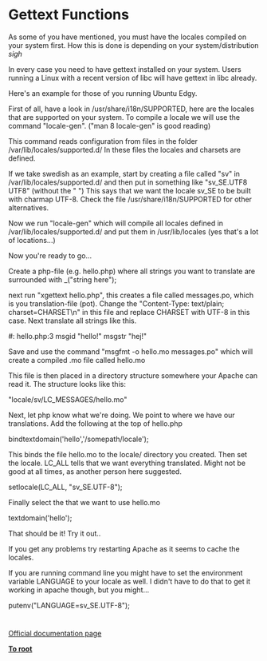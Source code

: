 # Gettext Functions





As some of you have mentioned, you must have the locales compiled on your system first. How this is done is depending on your system/distribution *sigh*

In every case you need to have gettext installed on your system. Users running a Linux with a recent version of libc will have gettext in libc already.

Here&apos;s an example for those of you running Ubuntu Edgy.

First of all, have a look in /usr/share/i18n/SUPPORTED, here are the locales that are supported on your system. To compile a locale we will use the command &quot;locale-gen&quot;. (&quot;man 8 locale-gen&quot; is good reading)

This command reads configuration from files in the folder /var/lib/locales/supported.d/ In these files the locales and charsets are defined.

If we take swedish as an example, start by creating a file called &quot;sv&quot; in /var/lib/locales/supported.d/ and then put in something like &quot;sv_SE.UTF8 UTF8&quot; (without the &quot; &quot;) This says that we want the locale sv_SE to be built with charmap UTF-8. Check the file /usr/share/i18n/SUPPORTED for other alternatives.

Now we run &quot;locale-gen&quot; which will compile all locales defined in /var/lib/locales/supported.d/ and put them in /usr/lib/locales (yes that&apos;s a lot of locations...)

Now you&apos;re ready to go...

Create a php-file (e.g. hello.php) where all strings you want to translate are surrounded with _(&quot;string here&quot;);

next run &quot;xgettext hello.php&quot;, this creates a file called messages.po, which is you translation-file (pot). Change the &quot;Content-Type: text/plain; charset=CHARSET\n&quot; in this file and replace CHARSET with UTF-8 in this case. Next translate all strings like this.

#: hello.php:3
msgid &quot;hello!&quot;
msgstr &quot;hej!&quot;

Save and use the command &quot;msgfmt -o hello.mo messages.po&quot; which will create a compiled .mo file called hello.mo

This file is then placed in a directory structure somewhere your Apache can read it. The structure looks like this:

&quot;locale/sv/LC_MESSAGES/hello.mo&quot;

Next, let php know what we&apos;re doing. We point to where we have our translations. Add the following at the top of hello.php

bindtextdomain(&apos;hello&apos;,&apos;/somepath/locale&apos;);

This binds the file hello.mo to the locale/ directory you created.
Then set the locale. LC_ALL tells that we want everything translated. Might not be good at all times, as another person here suggested.

setlocale(LC_ALL, &quot;sv_SE.UTF-8&quot;);

Finally select the that we want to use hello.mo 

textdomain(&apos;hello&apos;);

That should be it! Try it out..

If you get any problems try restarting Apache as it seems to cache the locales.

If you are running command line you might have to set the environment variable LANGUAGE to your locale as well. I didn&apos;t have to do that to get it working in apache though, but you might...

putenv(&quot;LANGUAGE=sv_SE.UTF-8&quot;);

  

#

[Official documentation page](https://www.php.net/manual/en/ref.gettext.php)

**[To root](/README.md)**